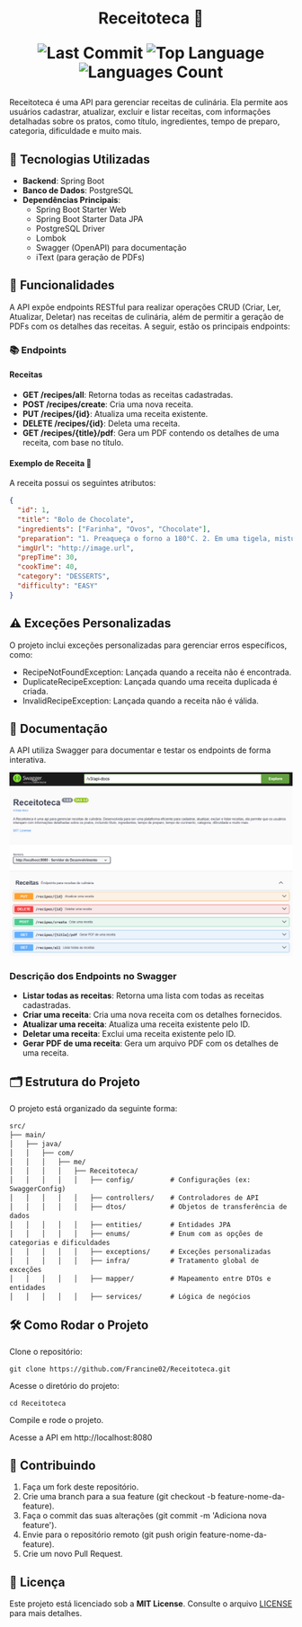 <h1 align="center">
  Receitoteca 🍴
  <p>
    <img src="https://img.shields.io/github/last-commit/Francine02/Receitoteca?style=flat&logo=git&logoColor=white&color=FFA500" alt="Last Commit">
    <img src="https://img.shields.io/github/languages/top/Francine02/Receitoteca?style=flat&color=FFA500" alt="Top Language">
    <img src="https://img.shields.io/github/languages/count/Francine02/Receitoteca?style=flat&color=FFA500" alt="Languages Count">
  </p>
</h1>

Receitoteca é uma API para gerenciar receitas de culinária. Ela permite aos usuários cadastrar, atualizar, excluir e listar receitas, com informações detalhadas sobre os pratos, como título, ingredientes, tempo de preparo, categoria, dificuldade e muito mais.

## 🚀 Tecnologias Utilizadas

- **Backend**: Spring Boot
- **Banco de Dados**: PostgreSQL
- **Dependências Principais**:
  - Spring Boot Starter Web
  - Spring Boot Starter Data JPA
  - PostgreSQL Driver
  - Lombok
  - Swagger (OpenAPI) para documentação
  - iText (para geração de PDFs)

## 🔄 Funcionalidades

A API expõe endpoints RESTful para realizar operações CRUD (Criar, Ler, Atualizar, Deletar) nas receitas de culinária, além de permitir a geração de PDFs com os detalhes das receitas. A seguir, estão os principais endpoints:

### 📚 Endpoints

#### **Receitas**

- **GET /recipes/all**: Retorna todas as receitas cadastradas.
- **POST /recipes/create**: Cria uma nova receita.
- **PUT /recipes/{id}**: Atualiza uma receita existente.
- **DELETE /recipes/{id}**: Deleta uma receita.
- **GET /recipes/{title}/pdf**: Gera um PDF contendo os detalhes de uma receita, com base no título.

#### **Exemplo de Receita 🍰**

A receita possui os seguintes atributos:

```json
{
  "id": 1,
  "title": "Bolo de Chocolate",
  "ingredients": ["Farinha", "Ovos", "Chocolate"],
  "preparation": "1. Preaqueça o forno a 180°C. 2. Em uma tigela, misture os ingredientes secos. 3. Adicione os ovos e o chocolate derretido, mexendo bem. 4. Despeje a massa em uma forma untada. 5. Leve ao forno por 40 minutos ou até que, ao enfiar um palito, ele saia limpo. 6. Deixe esfriar e sirva.",
  "imgUrl": "http://image.url",
  "prepTime": 30,
  "cookTime": 40,
  "category": "DESSERTS",
  "difficulty": "EASY"
}

```

## ⚠️ Exceções Personalizadas
O projeto inclui exceções personalizadas para gerenciar erros específicos, como:

+ RecipeNotFoundException: Lançada quando a receita não é encontrada.
+ DuplicateRecipeException: Lançada quando uma receita duplicada é criada.
+ InvalidRecipeException: Lançada quando a receita não é válida.

## 📖 Documentação

A API utiliza Swagger para documentar e testar os endpoints de forma interativa.
<div align="center">
  <img src="./public/swagger.png" width="600"/>
</div>

### Descrição dos Endpoints no Swagger

- **Listar todas as receitas**: Retorna uma lista com todas as receitas cadastradas.
- **Criar uma receita**: Cria uma nova receita com os detalhes fornecidos.
- **Atualizar uma receita**: Atualiza uma receita existente pelo ID.
- **Deletar uma receita**: Exclui uma receita existente pelo ID.
- **Gerar PDF de uma receita**: Gera um arquivo PDF com os detalhes de uma receita.

## 🗂️ Estrutura do Projeto

O projeto está organizado da seguinte forma:
```
src/
├── main/
│   ├── java/
│   │   ├── com/
│   │   │   ├── me/
│   │   │   │   ├── Receitoteca/
│   │   │   │   │   ├── config/         # Configurações (ex: SwaggerConfig)
│   │   │   │   │   ├── controllers/    # Controladores de API
│   │   │   │   │   ├── dtos/           # Objetos de transferência de dados
│   │   │   │   │   ├── entities/       # Entidades JPA
│   │   │   │   │   ├── enums/          # Enum com as opções de categorias e dificuldades 
│   │   │   │   │   ├── exceptions/     # Exceções personalizadas
│   │   │   │   │   ├── infra/          # Tratamento global de exceções
│   │   │   │   │   ├── mapper/         # Mapeamento entre DTOs e entidades
│   │   │   │   │   ├── services/       # Lógica de negócios
```
## 🛠️ Como Rodar o Projeto

Clone o repositório:

```
git clone https://github.com/Francine02/Receitoteca.git
```

Acesse o diretório do projeto:

```
cd Receitoteca
```

Compile e rode o projeto.

Acesse a API em http://localhost:8080

## 🤝 Contribuindo
1. Faça um fork deste repositório.
2. Crie uma branch para a sua feature (git checkout -b feature-nome-da-feature).
3. Faça o commit das suas alterações (git commit -m 'Adiciona nova feature').
4. Envie para o repositório remoto (git push origin feature-nome-da-feature).
5. Crie um novo Pull Request.

## 📝 Licença

Este projeto está licenciado sob a **MIT License**. Consulte o arquivo [LICENSE](LICENSE) para mais detalhes.
